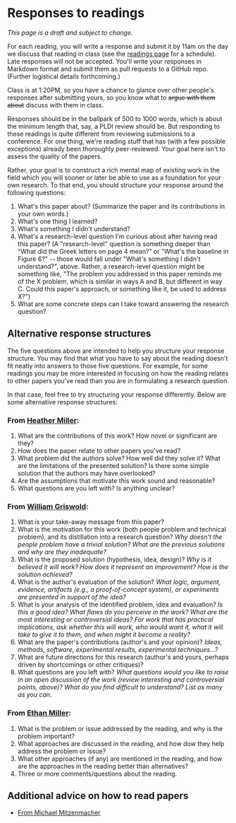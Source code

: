 # Responses to readings

_This page is a draft and subject to change._

For each reading, you will write a response and submit it by 11am on the day we discuss that reading in class (see the [readings page](readings.md) for a schedule).  Late responses will not be accepted.  You'll write your responses in Markdown format and submit them as pull requests to a GitHub repo.  (Further logistical details forthcoming.)

Class is at 1:20PM, so you have a chance to glance over other people's responses after submitting yours, so you know what to <s>argue with them about</s> discuss with them in class.

Responses should be in the ballpark of 500 to 1000 words, which is about the minimum length that, say, a PLDI review should be.  But responding to these readings is quite different from reviewing submissions to a conference.  For one thing, we're reading stuff that has (with a few possible exceptions) already been thoroughly peer-reviewed.  Your goal here isn't to assess the quality of the papers.

Rather, your goal is to construct a rich mental map of existing work in the field which you will sooner or later be able to use as a foundation for your own research.  To that end, you should structure your response around the following questions:

  1. What's this paper about?  (Summarize the paper and its contributions in your own words.)
  2. What's one thing I learned?
  3. What's something I didn't understand?
  4. What's a research-level question I'm curious about after having read this paper?  (A "research-level" question is something deeper than "What did the Greek letters on page 4 mean?" or "What's the baseline in Figure 6?" -- those would fall under "What's something I didn't understand?", above.  Rather, a research-level question might be something like, "The problem you addressed in this paper reminds me of the X problem, which is similar in ways A and B, but different in way C.  Could this paper's approach, or something like it, be used to address X?")
  5. What are some concrete steps can I take toward answering the research question?

## Alternative response structures

The five questions above are intended to help you structure your response structure.  You may find that what you have to say about the reading doesn't fit neatly into answers to those five questions.  For example, for some readings you may be more interested in focusing on how the reading relates to other papers you've read than you are in formulating a research question.

In that case, feel free to try structuring your response differently.  Below are some alternative response structures:

### From [Heather Miller](http://heather.miller.am/teaching/cs7680/reading-papers.html):

  1. What are the contributions of this work? How novel or significant are they?
  2. How does the paper relate to other papers you've read?
  3. What problem did the authors solve? How well did they solve it? What are the limitations of the presented solution? Is there some simple solution that the authors may have overlooked?
  4. Are the assumptions that motivate this work sound and reasonable?
  5. What questions are you left with? Is anything unclear?

### From [William Griswold](https://cseweb.ucsd.edu/~wgg/CSE210/paperform.pdf):

  1. What is your take-away message from this paper?
  2. What is the motivation for this work (both people problem and technical problem), and its distillation into a research question?  _Why doesn't the people problem have a trivial solution?  What are the previous solutions and why are they inadequate?_
  3. What is the proposed solution (hypothesis, idea, design)?  _Why is it believed it will work?  How does it represent an improvement?  How is the solution achieved?_
  4. What is the author's evaluation of the solution?  _What logic, argument, evidence, artifacts (e.g., a proof-of-concept system), or experiments are presented in support of the idea?_
  5. What is your analysis of the identified problem, idea and evaluation?  _Is this a good idea?  What flaws do you perceive in the work?  What are the most interesting or controversial ideas?  For work that has practical implications, ask whether this will work, who would want it, what it will take to give it to them, and when might it become a reality?_
  6. What are the paper's contributions (author's and your opinion)?  _Ideas, methods, software, experimental results, experimental techniques...?_
  7. What are future directions for this research (author's and yours, perhaps driven by shortcomings or other critiques)?
  8. What questions are you left with?  _What questions would you like to raise in an open discussion of the work (review interesting and controversial points, above)?  What do you find difficult to understand?  List as many as you can._

### From [Ethan Miller](https://courses.soe.ucsc.edu/courses/cmps290s/Fall11/01/pages/syllabus):

  1. What is the problem or issue addressed by the reading, and why is the problem important?
  2. What approaches are discussed in the reading, and how dow they help address the problem or issue?
  3. What other approaches (if any) are mentioned in the reading, and how are the approaches in the reading better than alternatives?
  4. Three or more comments/questions about the reading.

## Additional advice on how to read papers

  - [From Michael Mitzenmacher](https://www.eecs.harvard.edu/~michaelm/postscripts/ReadPaper.pdf)
